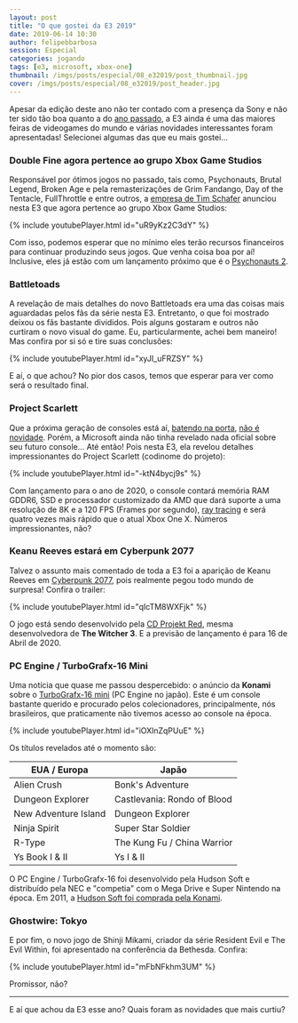 ```yaml
---
layout: post
title: "O que gostei da E3 2019"
date: 2019-06-14 10:30
author: felipebbarbosa
session: Especial
categories: jogando
tags: [e3, microsoft, xbox-one]
thumbnail: /imgs/posts/especial/08_e32019/post_thumbnail.jpg
cover: /imgs/posts/especial/08_e32019/post_header.jpg
---
```


Apesar da edição deste ano não ter contado com a presença da Sony e não ter sido tão boa quanto a do [ano passado](jogando/especial/2018/06/13/especial-e3-2018.html), a E3 ainda é uma das maiores feiras de videogames do mundo e várias novidades interessantes foram apresentadas! Selecionei algumas das que eu mais gostei...

<!--more-->

### Double Fine agora pertence ao grupo Xbox Game Studios

Responsável por ótimos jogos no passado, tais como, Psychonauts, Brutal Legend, Broken Age e pela remasterizações de Grim Fandango, Day of the Tentacle, FullThrottle e entre outros, a [empresa de Tim Schafer](http://www.doublefine.com/games) anunciou nesta E3 que agora pertence ao grupo Xbox Game Studios:

{% include youtubePlayer.html id="uR9yKz2C3dY" %}

Com isso, podemos esperar que no mínimo eles terão recursos financeiros para continuar produzindo seus jogos. Que venha coisa boa por aí! Inclusive, eles já estão com um lançamento próximo que é o [Psychonauts 2](http://www.psychonauts.com/psychonauts2/).

### Battletoads

A revelação de mais detalhes do novo Battletoads era uma das coisas mais aguardadas pelos fãs da série nesta E3. Entretanto, o que foi mostrado deixou os fãs bastante divididos. Pois alguns gostaram e outros não curtiram o novo visual do game. Eu, particularmente, achei bem maneiro! Mas confira por si só e tire suas conclusões:

{% include youtubePlayer.html id="xyJI_uFRZSY" %}

E aí, o que achou? No pior dos casos, temos que esperar para ver como será o resultado final.

### Project Scarlett

Que a próxima geração de consoles está aí, [batendo na porta](https://tecnoblog.net/286207/playstation-5-tera-ray-tracing-jogos-em-8k-e-ssd-no-lugar-do-hd/), [não é novidade](https://meiobit.com/402203/para-sony-retrocompatibilidade-sera-chave-para-o-sucesso-do-ps5/). Porém, a Microsoft ainda não tinha revelado nada oficial sobre seu futuro console... Até então! Pois nesta E3, ela revelou detalhes impressionantes do Project Scarlett (codinome do projeto):

{% include youtubePlayer.html id="-ktN4bycj9s" %}

Com lançamento para o ano de 2020, o console contará memória RAM GDDR6, SSD e processador customizado da AMD que dará suporte a uma resolução de 8K e a 120 FPS (Frames por segundo), [ray tracing](https://pt.wikipedia.org/wiki/Ray_tracing) e será quatro vezes mais rápido que o atual Xbox One X. Números impressionantes, não?

### Keanu Reeves estará em Cyberpunk 2077

Talvez o assunto mais comentado de toda a E3 foi a aparição de Keanu Reeves em [Cyberpunk 2077](https://www.cyberpunk.net/br/pt-br/pre-order), pois realmente pegou todo mundo de surpresa! Confira o trailer:

{% include youtubePlayer.html id="qIcTM8WXFjk" %}

O jogo está sendo desenvolvido pela [CD Projekt Red](https://en.cdprojektred.com/), mesma desenvolvedora de **The Witcher 3**. E a previsão de lançamento é para 16 de Abril de 2020.

### PC Engine / TurboGrafx-16 Mini

Uma notícia que quase me passou despercebido: o anúncio da **Konami** sobre o [TurboGrafx-16 mini](https://www.konami.com/games/pcemini/us/en/) (PC Engine no japão). Este é um console bastante querido e procurado pelos colecionadores, principalmente, nós brasileiros, que praticamente não tivemos acesso ao console na época.

{% include youtubePlayer.html id="iOXlnZqPUuE" %}

Os títulos revelados até o momento são:

| EUA / Europa         | Japão                       |
| -------------------- | --------------------------- |
| Alien Crush          | Bonk's Adventure            |
| Dungeon Explorer     | Castlevania: Rondo of Blood |
| New Adventure Island | Dungeon Explorer            |
| Ninja Spirit         | Super Star Soldier          |
| R-Type               | The Kung Fu / China Warrior |
| Ys Book I & II       | Ys I & II                   |

O PC Engine / TurboGrafx-16 foi desenvolvido pela Hudson Soft e distribuído pela NEC e "competia" com o Mega Drive e Super Nintendo na época. Em 2011, a [Hudson Soft foi comprada pela Konami](https://www.gamespot.com/articles/konami-acquiring-hudson/1100-6286645/).

### Ghostwire: Tokyo

E por fim, o novo jogo de Shinji Mikami, criador da série Resident Evil e The Evil Within, foi apresentado na conferência da Bethesda. Confira:

{% include youtubePlayer.html id="mFbNFkhm3UM" %}

Promissor, não?

---

E aí que achou da E3 esse ano? Quais foram as novidades que mais curtiu?
